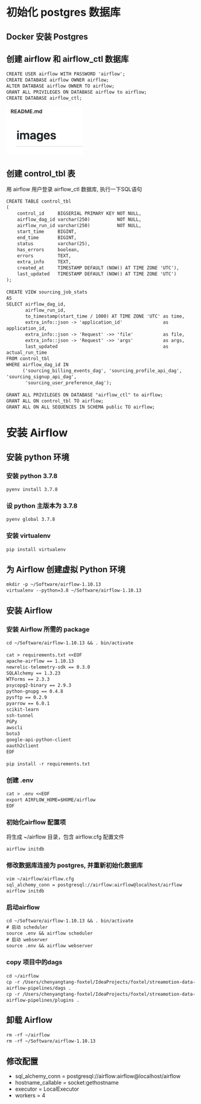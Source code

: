 # 初始化 postgres 数据库

## Docker 安装 Postgres

## 创建 airflow 和 airflow_ctl 数据库

```postgresql
CREATE USER airflow WITH PASSWORD 'airflow';
CREATE DATABASE airflow OWNER airflow;
ALTER DATABASE airflow OWNER TO airflow;
GRANT ALL PRIVILEGES ON DATABASE airflow to airflow;
CREATE DATABASE airflow_ctl;
```
![xxx](https://raw.githubusercontent.com/tangchenyang/images/master/img20220307172028.png)
## 创建 control_tbl 表

用 airflow 用户登录 airflow_ctl 数据库, 执行一下SQL语句

```postgresql
CREATE TABLE control_tbl
(
    control_id     BIGSERIAL PRIMARY KEY NOT NULL,
    airflow_dag_id varchar(250)          NOT NULL,
    airflow_run_id varchar(250)          NOT NULL,
    start_time     BIGINT,
    end_time       BIGINT,
    status         varchar(25),
    has_errors     boolean,
    errors         TEXT,
    extra_info     TEXT,
    created_at     TIMESTAMP DEFAULT (NOW() AT TIME ZONE 'UTC'),
    last_updated   TIMESTAMP DEFAULT (NOW() AT TIME ZONE 'UTC')
);

CREATE VIEW sourcing_job_stats
AS
SELECT airflow_dag_id,
       airflow_run_id,
       to_timestamp(start_time / 1000) AT TIME ZONE 'UTC' as time,
       extra_info::json -> 'application_id'               as application_id,
       extra_info::json -> 'Request' ->> 'file'           as file,
       extra_info::json -> 'Request' ->> 'args'           as args,
       last_updated                                       as actual_run_time
FROM control_tbl
WHERE airflow_dag_id IN
      ('sourcing_billing_events_dag', 'sourcing_profile_api_dag', 'sourcing_signup_api_dag',
       'sourcing_user_preference_dag');

GRANT ALL PRIVILEGES ON DATABASE "airflow_ctl" to airflow;
GRANT ALL ON control_tbl TO airflow;
GRANT ALL ON ALL SEQUENCES IN SCHEMA public TO airflow;
```

# 安装 Airflow
## 安装 python 环境
### 安装 python 3.7.8
```shell
pyenv install 3.7.8
```

### 设 python 主版本为 3.7.8
```shell
pyenv global 3.7.8
```

### 安装 virtualenv
```shell
pip install virtualenv
```

## 为 Airflow 创建虚拟 Python 环境
```shell
mkdir -p ~/Software/airflow-1.10.13
virtualenv --python=3.8 ~/Software/airflow-1.10.13
```

## 安装 Airflow
### 安装 Airflow 所需的 package
```shell
cd ~/Software/airflow-1.10.13 && . bin/activate
   
cat > requirements.txt <<EOF
apache-airflow == 1.10.13
newrelic-telemetry-sdk == 0.3.0
SQLAlchemy == 1.3.23
WTForms == 2.3.3
psycopg2-binary == 2.9.3
python-gnupg == 0.4.8 
pysftp == 0.2.9
pyarrow == 6.0.1 
scikit-learn
ssh-tunnel
PGPy
awscli
boto3
google-api-python-client
oauth2client
EOF

pip install -r requirements.txt
```

### 创建 .env
```shell
cat > .env <<EOF
export AIRFLOW_HOME=$HOME/airflow
EOF
```

### 初始化airflow 配置项
将生成 ~/airflow 目录，包含 airflow.cfg 配置文件
```shell
airflow initdb
```

### 修改数据库连接为 postgres, 并重新初始化数据库
```shell
vim ~/airflow/airflow.cfg
sql_alchemy_conn = postgresql://airflow:airflow@localhost/airflow
airflow initdb
```

### 启动airflow
```shell
cd ~/Software/airflow-1.10.13 && . bin/activate 
# 启动 scheduler 
source .env && airflow scheduler 
# 启动 webserver 
source .env && airflow webserver 
```

### copy 项目中的dags
```shell
cd ~/airflow 
cp -r /Users/chenyangtang-foxtel/IdeaProjects/foxtel/streamotion-data-airflow-pipelines/dags .
cp -r /Users/chenyangtang-foxtel/IdeaProjects/foxtel/streamotion-data-airflow-pipelines/plugins .
```

## 卸载 Airflow 

```shell
rm -rf ~/airflow
rm -rf ~/Software/airflow-1.10.13 
```
    

## 修改配置 
- sql_alchemy_conn = postgresql://airflow:airflow@localhost/airflow
- hostname_callable = socket:gethostname
- executor = LocalExecutor
- workers = 4


    